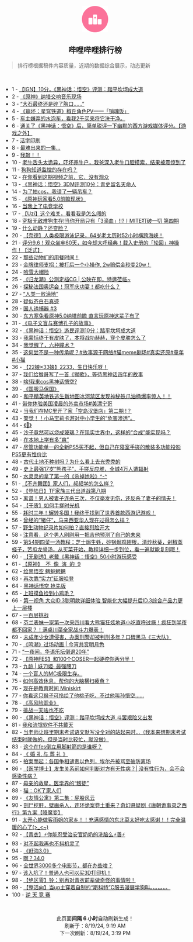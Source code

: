 <div align="center">
    <img src="./assets/icon_rank.png" alt="logo" />
    <h2>哔哩哔哩排行榜</h>
</div>

> 排行榜根据稿件内容质量，近期的数据综合展示，动态更新

<br />

<ul><li><span>1 - <a href=https://www.bilibili.com/BV1Ti421a7dv>【IGN】10分，《黑神话：悟空》评测：踏平坎坷成大道</a></span></li><li><span>2 - <a href=https://www.bilibili.com/BV18E4m1d7b7>《原神》纳塔交响音乐现场</a></span></li><li><span>3 - <a href=https://www.bilibili.com/BV1Fy411q76v>“大石最终还是碎了胸口......”</a></span></li><li><span>4 - <a href=https://www.bilibili.com/BV1ar421K7Wn>《崩坏：星穹铁道》椒丘角色PV——「销魂饭」</a></span></li><li><span>5 - <a href=https://www.bilibili.com/BV11W42197R3>车主嫌弃的水泡车，看我2千买来将它洗干净。</a></span></li><li><span>6 - <a href=https://www.bilibili.com/BV1uz421B7ef>通关了《黑神话：悟空》后，简单锐评一下幽默的西方游戏媒体评分。【游戏之外】</a></span></li><li><span>7 - <a href=https://www.bilibili.com/BV1ir421K7he>活字印刷</a></span></li><li><span>8 - <a href=https://www.bilibili.com/BV1Nf421B7NP>最难出来的一集...</a></span></li><li><span>9 - <a href=https://www.bilibili.com/BV1ky411e7RF>我敲！！</a></span></li><li><span>10 - <a href=https://www.bilibili.com/BV1Er421M7rA>老牛舌头太诡异，吓坏养牛户，我爸深入老牛口腔摸索，结果被震惊到了</a></span></li><li><span>11 - <a href=https://www.bilibili.com/BV1Km42137yg>狗狗知道监控的存在吗？</a></span></li><li><span>12 - <a href=https://www.bilibili.com/BV1Nw4m1k7Mk>在你看到这期视频之前，它，没有观众</a></span></li><li><span>13 - <a href=https://www.bilibili.com/BV1YE421w7W5>《黑神话：悟空》3DM评测10分：青史留名天命人</a></span></li><li><span>14 - <a href=https://www.bilibili.com/BV1Br421K7A6>为了拍cos，我请了一辆吊车？</a></span></li><li><span>15 - <a href=https://www.bilibili.com/BV1q4421Z7Eg>《原神玩家看5.0前瞻现状》</a></span></li><li><span>16 - <a href=https://www.bilibili.com/BV1vM4m1y7DV>当我上了电竞学校</a></span></li><li><span>17 - <a href=https://www.bilibili.com/BV1xn4y1f7K8>【Uzi】这个难关，看看我是怎么闯的</a></span></li><li><span>18 - <a href=https://www.bilibili.com/BV1g1421t7PC>究极无敌难狗生存!当你开局只有「3滴血」!!?丨MITE打破一切&nbsp;第四期</a></span></li><li><span>19 - <a href=https://www.bilibili.com/BV1JE4m1d7iv>什么动静？还变脸？</a></span></li><li><span>20 - <a href=https://www.bilibili.com/BV1NW421R7JE>【奈德】人类极限游泳记录，64岁老太历时52小时横跨海峡！</a></span></li><li><span>21 - <a href=https://www.bilibili.com/BV13y411v77C>评分9.6！观众坐牢60天，如今却大呼经典！载入史册的「轮回」神操作！【泛式】</a></span></li><li><span>22 - <a href=https://www.bilibili.com/BV12y411i7Sn>那些动物们的用餐时间！</a></span></li><li><span>23 - <a href=https://www.bilibili.com/BV1LH4y1c7qF>金牌律师支招：被打后一个小操作,&nbsp;2w赔偿金秒变20w！</a></span></li><li><span>24 - <a href=https://www.bilibili.com/BV1gQetekE5P>哈雪大帽险</a></span></li><li><span>25 - <a href=https://www.bilibili.com/BV1Rf421v75a>《归龙潮》公测定档CG&nbsp;|&nbsp;公映在即，特邀莅临~</a></span></li><li><span>26 - <a href=https://www.bilibili.com/BV11M4m1y7Sz>探秘法国奥运会！冠军庆功宴！都吃什么？</a></span></li><li><span>27 - <a href=https://www.bilibili.com/BV1By411e7jn>“人类一败涂地”</a></span></li><li><span>28 - <a href=https://www.bilibili.com/BV1B4421Z7bD>疑似齐白石真迹</a></span></li><li><span>29 - <a href=https://www.bilibili.com/BV1c1421t7Wf>国人诱捕器&nbsp;#3</a></span></li><li><span>30 - <a href=https://www.bilibili.com/BV1Ty411q7Dd>东方寒兔看原神5.0纳塔前瞻&nbsp;直言玩原神这辈子有了</a></span></li><li><span>31 - <a href=https://www.bilibili.com/BV1FuYCeYEUi>《电子文盲与赛博孔子的故事》</a></span></li><li><span>32 - <a href=https://www.bilibili.com/BV1Gi421a7QY>《黑神话：悟空》游民评测10分：踏平坎坷成大道</a></span></li><li><span>33 - <a href=https://www.bilibili.com/BV1x1421t71r>我蒙恬终于有皮肤了，本将战功赫赫，穿个皮肤怎么了</a></span></li><li><span>34 - <a href=https://www.bilibili.com/BV1dE4m1X7ad>我觉醒了，六种瞳术？</a></span></li><li><span>35 - <a href=https://www.bilibili.com/BV1RZpRewEo8>这何尝不是一种传承呢？#故事源于网络#猫meme剧场#真实还原#童年#小猫</a></span></li><li><span>36 - <a href=https://www.bilibili.com/BV1dU411U77k>【22娘×33娘】2233，生日快乐呀！</a></span></li><li><span>37 - <a href=https://www.bilibili.com/BV1xi421a7b8>我们给猴哥写了一首《猴歌》，等待黑神话四年的故事</a></span></li><li><span>38 - <a href=https://www.bilibili.com/BV1SW421X7Lk>啥!我来cos黑神话悟空?</a></span></li><li><span>39 - <a href=https://www.bilibili.com/BV19U411U7Fj>《国服马保国》</a></span></li><li><span>40 - <a href=https://www.bilibili.com/BV1iW42197kn>和平精英地铁逃生新地图冰河禁区发现神秘铁爪油桶爆率惊人！！</a></span></li><li><span>41 - <a href=https://www.bilibili.com/BV14M4m11744>带你体验美国凌晨的外卖市场#美漂宁哥</a></span></li><li><span>42 - <a href=https://www.bilibili.com/BV15S42197MM>当我们在MC里开了家「空岛汉堡店」第二期&nbsp;!？</a></span></li><li><span>43 - <a href=https://www.bilibili.com/BV1Cz421i75o>警觉！！小马宝莉卡游对中小学生的“危害渗透”。</a></span></li><li><span>44 - <a href=https://www.bilibili.com/BV1Zy411e7BM>《🤩》</a></span></li><li><span>45 - <a href=https://www.bilibili.com/BV1Yi421h7e2>沙子竟然可以烧成玻璃？在现实世界中，这样的“合成”能实现吗？</a></span></li><li><span>46 - <a href=https://www.bilibili.com/BV1GE4m1d7aW>在本地上学有多“爽”</a></span></li><li><span>47 - <a href=https://www.bilibili.com/BV1b1eGe8EHr>尽管功能单一的全新PS5买不起，但自己在寝室手搓的散装多功能投影PS5更有性价比</a></span></li><li><span>48 - <a href=https://www.bilibili.com/BV1MZ421K7n1>古代土地不种树吗？为什么看上去光秃秃的</a></span></li><li><span>49 - <a href=https://www.bilibili.com/BV17Z421K7EC>史上最强17岁“熊孩子”，手搓反应堆，全城4万人遭辐射</a></span></li><li><span>50 - <a href=https://www.bilibili.com/BV1nQebehEDy>水灵灵的拿了第一的《杀掉她啦》^-^</a></span></li><li><span>51 - <a href=https://www.bilibili.com/BV1Ez421i7Q7>【不齐舞团】家人们，叔叔学的怎么样？</a></span></li><li><span>52 - <a href=https://www.bilibili.com/BV1WU411U7as>【登陆日】TF家族三代出道战第八期</a></span></li><li><span>53 - <a href=https://www.bilibili.com/BV1RE421w7bT>离谱！男人被妻子连杀三次，不仅毫发无伤，还反杀了妻子的情夫！</a></span></li><li><span>54 - <a href=https://www.bilibili.com/BV1Ei421a7My>【干货】如何手搓时光机</a></span></li><li><span>55 - <a href=https://www.bilibili.com/BV1EE421w7XV>耗时三年！辗转多国！我终于找到了世界首款西游记游戏！</a></span></li><li><span>56 - <a href=https://www.bilibili.com/BV1Uw4m1r7T6>曾经的“猪仔”，马来西亚华人现在过得怎么样？</a></span></li><li><span>57 - <a href=https://www.bilibili.com/BV14BYCekETu>野生动物纪录片如何拍？直接怼脸开大</a></span></li><li><span>58 - <a href=https://www.bilibili.com/BV1ME421A7zu>注意看，这个男人刚刚用一把吉他预测了自己的未来</a></span></li><li><span>59 - <a href=https://www.bilibili.com/BV1RM4m1y7w3>第54期四菜一汤教程：芝士焗生蚝，砂锅焗鸡翅根，清炒秋葵，剁椒蒸蛏子，苦瓜龙骨汤，从买菜开始，教程详细一步到位，看一遍就能复刻哦！</a></span></li><li><span>60 - <a href=https://www.bilibili.com/BV1FH4y1c7Bu>【无剧透】老戴《黑神话：悟空》50小时游玩感受</a></span></li><li><span>61 - <a href=https://www.bilibili.com/BV1wE421A7tk>【原神】&nbsp;&nbsp;不&nbsp;&nbsp;像&nbsp;&nbsp;演&nbsp;&nbsp;的&nbsp;&nbsp;9</a></span></li><li><span>62 - <a href=https://www.bilibili.com/BV1jE4m1d7LQ>绘黑悟空&nbsp;魑魅魍魉</a></span></li><li><span>63 - <a href=https://www.bilibili.com/BV1RU411U7n4>再次靠“实力”征服哈登</a></span></li><li><span>64 - <a href=https://www.bilibili.com/BV11f421q79P>黑神话悟空&nbsp;抢先版</a></span></li><li><span>65 - <a href=https://www.bilibili.com/BV1XTe8eJEUX>上班摸鱼捡到小鸡毛？</a></span></li><li><span>66 - <a href=https://www.bilibili.com/BV11H4y1c7SU>第一视角&nbsp;大众ID.3聪明款详细体验&nbsp;智能化大幅提升后ID.3综合产品力更上一层楼</a></span></li><li><span>67 - <a href=https://www.bilibili.com/BV1Yx4y1s7mh>一百层挑战</a></span></li><li><span>68 - <a href=https://www.bilibili.com/BV1eH4y1c7p6>芬兰表妹一家第一次来四川看大熊猫狂炫地道小吃直呼过瘾！疯狂到半夜都不回家？！满桌川菜全家战斗力爆表！</a></span></li><li><span>69 - <a href=https://www.bilibili.com/BV1Ci421h7v8>未成年少女遭侵害，办案刑警却被判刑多年？口碑黑马《三大队》</a></span></li><li><span>70 - <a href=https://www.bilibili.com/BV19S421X7Dr>《鸣潮》过场动画&nbsp;|&nbsp;今宵共赏明月色</a></span></li><li><span>71 - <a href=https://www.bilibili.com/BV1yZ421T7cZ>“一夜间，华语乐坛倒退20年”</a></span></li><li><span>72 - <a href=https://www.bilibili.com/BV1SZ421N72o>【原神FES】和100个COSER一起硬控你两分半！</a></span></li><li><span>73 - <a href=https://www.bilibili.com/BV12E4m1R7Kq>九龄&nbsp;|&nbsp;妖刀姬·&nbsp;最强腰刀</a></span></li><li><span>74 - <a href=https://www.bilibili.com/BV1MW42197wL>一个盲人的MC极限生存。</a></span></li><li><span>75 - <a href=https://www.bilibili.com/BV1U4421Z7g8>如何高效休息，帮你的大脑横扫疲惫？</a></span></li><li><span>76 - <a href=https://www.bilibili.com/BV14M4m1y7PG>现在是教育时间&nbsp;Miniskirt</a></span></li><li><span>77 - <a href=https://www.bilibili.com/BV1dnebeDEUg>你看这只猴子可怜给了他桃子吃，不过他叫孙悟空……</a></span></li><li><span>78 - <a href=https://www.bilibili.com/BV1j1421t7zn>《高风险职业》</a></span></li><li><span>79 - <a href=https://www.bilibili.com/BV1af421q7tU>挑战一天啥也不吃</a></span></li><li><span>80 - <a href=https://www.bilibili.com/BV1P4421f79Y>《黑神话：悟空》评测：踏平坎坷成大道&nbsp;斗罢艰险又出发</a></span></li><li><span>81 - <a href=https://www.bilibili.com/BV1B4421Z7kd>我和流氓软件不共戴天</a></span></li><li><span>82 - <a href=https://www.bilibili.com/BV1qReBeJE2o>当老师让班里期末考试语文默写没全对的站起来时…（我本来想期末考试结束时就做的，但是当时比较忙，就没做）</a></span></li><li><span>83 - <a href=https://www.bilibili.com/BV1Fi421a7NG>这个在fes倒立用脚射箭的是谁呀？</a></span></li><li><span>84 - <a href=https://www.bilibili.com/BV1BU411U7Fo>《&nbsp;婚&nbsp;礼&nbsp;与&nbsp;葬&nbsp;礼&nbsp;》</a></span></li><li><span>85 - <a href=https://www.bilibili.com/BV1vT42167SV>拍案而起：各国争相谴责以色列，埃尔丹被骂至破防离场</a></span></li><li><span>86 - <a href=https://www.bilibili.com/BV1mS411w7zu>【医学博士】发生关系前如何判断对方有无性病？|&nbsp;没有性行为，会不会感染性病？</a></span></li><li><span>87 - <a href=https://www.bilibili.com/BV1eSenefEEN>母亲的救星，医学界的“叛徒”</a></span></li><li><span>88 - <a href=https://www.bilibili.com/BV1sz421i7V6>猫：OK了家人们</a></span></li><li><span>89 - <a href=https://www.bilibili.com/BV1Qw4m1k7Ss>《友情公寓》第二集：屁股风云</a></span></li><li><span>90 - <a href=https://www.bilibili.com/BV1QT421k7nC>剖尸挖肝，壁画杀人，连环诡案卷土重来？奇幻悬疑剧《唐朝诡事录之西行》第九案【降魔变】</a></span></li><li><span>91 - <a href=https://www.bilibili.com/BV1xS4219749>太开心能做客雨姐的家乡！！充满感情的东北菜太好吃太感谢！！完全温暖的心了(&gt;_&lt;~)</a></span></li><li><span>92 - <a href=https://www.bilibili.com/BV1Yz421i7Sc>【青衣】⚡你能忍受治安官奶奶的洗脑么⚡善⚡</a></span></li><li><span>93 - <a href=https://www.bilibili.com/BV1Ai421a74f>对不起我再也不抖机灵了</a></span></li><li><span>94 - <a href=https://www.bilibili.com/BV1rZ421N77v>《赶海3.0》</a></span></li><li><span>95 - <a href=https://www.bilibili.com/BV13m42137ib>啊？34.0</a></span></li><li><span>96 - <a href=https://www.bilibili.com/BV13S42197ja>全世界3000多个电影节，都在办些啥？</a></span></li><li><span>97 - <a href=https://www.bilibili.com/BV1nU411S7bB>该入坑了！普通人也可以买3D打印机！</a></span></li><li><span>98 - <a href=https://www.bilibili.com/BV1bn4y1f7Aw>【绝区零】铃：别再对青衣前辈做奇怪的事情啦！</a></span></li><li><span>99 - <a href=https://www.bilibili.com/BV1ub421J72p>【整活向】当up主穿着自制的“斯科特”C服去漫展学狗叫。。。。。。。</a></span></li><li><span>100 - <a href=https://www.bilibili.com/BV16y411i7Gr>逆&nbsp;天&nbsp;竞&nbsp;赛</a></span></li></ul>

<br />

<p align=center>此页面<b>间隔 6 小时</b>自动刷新生成！<br>刷新于：8/19/24, 9:19 AM<br>下一次刷新：8/19/24, 3:19 PM</p>